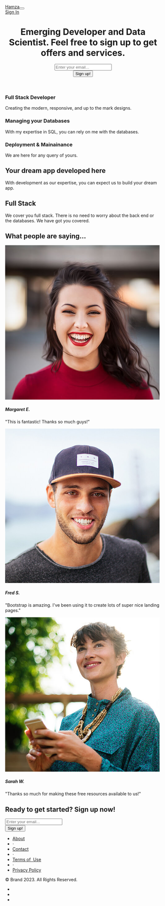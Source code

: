 <!DOCTYPE html>
<html data-bs-theme="light" lang="en">

<head>
    <meta charset="utf-8">
    <meta name="viewport" content="width=device-width, initial-scale=1.0, shrink-to-fit=no">
    <title>Home - Brand</title>
    <link rel="stylesheet" href="assets/bootstrap/css/bootstrap.min.css">
    <link rel="stylesheet" href="assets/css/Lato.css">
    <link rel="stylesheet" href="https://cdnjs.cloudflare.com/ajax/libs/font-awesome/4.7.0/css/font-awesome.min.css">
    <link rel="stylesheet" href="https://cdnjs.cloudflare.com/ajax/libs/simple-line-icons/2.4.1/css/simple-line-icons.min.css">
    <link rel="stylesheet" href="https://cdnjs.cloudflare.com/ajax/libs/animate.css/3.5.2/animate.min.css">
</head>

<body>
    <nav class="navbar navbar-expand bg-light navigation-clean navbar-light">
        <div class="container"><a class="navbar-brand" href="#">Hamza</a><button data-bs-toggle="collapse" class="navbar-toggler" data-bs-target="#navcol-1"></button>
            <div class="collapse navbar-collapse" id="navcol-1"><a class="btn btn-primary ms-auto" role="button" href="#">Sign In</a></div>
        </div>
    </nav>
    <header class="text-center text-white masthead" style="background:url('assets/img/bg-masthead.jpg')no-repeat center center;background-size:cover;">
        <div class="overlay"></div>
        <div class="container">
            <div class="row">
                <div class="col-xl-9 mx-auto position-relative">
                    <h1 class="mb-5">Emerging Developer and Data Scientist. Feel free to sign up to get offers and services.</h1>
                </div>
                <div class="col-md-10 col-lg-8 col-xl-7 mx-auto position-relative">
                    <form>
                        <div class="row">
                            <div class="col-12 col-md-9 mb-2 mb-md-0"><input class="form-control form-control-lg" type="email" placeholder="Enter your email..."></div>
                            <div class="col-12 col-md-3"><button class="btn btn-primary btn-lg" type="submit">Sign up!</button></div>
                        </div>
                    </form>
                </div>
            </div>
        </div>
    </header>
    <section class="text-center bg-light features-icons">
        <div class="container">
            <div class="row">
                <div class="col-lg-4">
                    <div class="mx-auto features-icons-item mb-5 mb-lg-0 mb-lg-3">
                        <div class="d-flex features-icons-icon"><i class="icon-screen-desktop m-auto text-primary" data-bss-hover-animate="pulse"></i></div>
                        <h3>Full Stack Developer</h3>
                        <p class="lead mb-0">Creating the modern, responsive, and up to the mark designs.</p>
                    </div>
                </div>
                <div class="col-lg-4">
                    <div class="mx-auto features-icons-item mb-5 mb-lg-0 mb-lg-3">
                        <div class="d-flex features-icons-icon"><i class="icon-layers m-auto text-primary" data-bss-hover-animate="pulse"></i></div>
                        <h3>Managing your Databases</h3>
                        <p class="lead mb-0">With my expertise in SQL, you can rely on me with the databases.</p>
                    </div>
                </div>
                <div class="col-lg-4">
                    <div class="mx-auto features-icons-item mb-5 mb-lg-0 mb-lg-3">
                        <div class="d-flex features-icons-icon"><i class="icon-check m-auto text-primary" data-bss-hover-animate="pulse"></i></div>
                        <h3>Deployment &amp; Mainainance</h3>
                        <p class="lead mb-0">We are here for any query of yours.</p>
                    </div>
                </div>
            </div>
        </div>
    </section>
    <section class="showcase">
        <div class="container-fluid p-0">
            <div class="row g-0">
                <div class="col-lg-6 text-white order-lg-2 showcase-img" style="background-image:url(&quot;assets/img/bg-showcase-1.jpg&quot;);"><span></span></div>
                <div class="col-lg-6 my-auto order-lg-1 showcase-text">
                    <h2>Your dream app developed here</h2>
                    <p class="lead mb-0">With development as our expertise, you can expect us to build your dream app.</p>
                </div>
            </div>
            <div class="row g-0">
                <div class="col-lg-6 text-white showcase-img" style="background-image:url(&quot;assets/img/bg-showcase-2.jpg&quot;);"><span></span></div>
                <div class="col-lg-6 my-auto order-lg-1 showcase-text">
                    <h2>Full Stack</h2>
                    <p class="lead mb-0">We cover you full stack. There is no need to worry about the back end or the databases. We have got you covered.</p>
                </div>
            </div>
        </div>
    </section>
    <section class="text-center bg-light testimonials">
        <div class="container">
            <h2 class="mb-5">What people are saying...</h2>
            <div class="row">
                <div class="col-lg-4">
                    <div class="mx-auto testimonial-item mb-5 mb-lg-0"><img class="rounded-circle img-fluid mb-3" src="assets/img/testimonials-1.jpg">
                        <h5>Margaret E.</h5>
                        <p class="font-weight-light mb-0">"This is fantastic! Thanks so much guys!"</p>
                    </div>
                </div>
                <div class="col-lg-4">
                    <div class="mx-auto testimonial-item mb-5 mb-lg-0"><img class="rounded-circle img-fluid mb-3" src="assets/img/testimonials-2.jpg">
                        <h5>Fred S.</h5>
                        <p class="font-weight-light mb-0">"Bootstrap is amazing. I've been using it to create lots of super nice landing pages."</p>
                    </div>
                </div>
                <div class="col-lg-4">
                    <div class="mx-auto testimonial-item mb-5 mb-lg-0"><img class="rounded-circle img-fluid mb-3" src="assets/img/testimonials-3.jpg">
                        <h5>Sarah W.</h5>
                        <p class="font-weight-light mb-0">"Thanks so much for making these free resources available to us!"</p>
                    </div>
                </div>
            </div>
        </div>
    </section>
    <section class="text-center text-white call-to-action" style="background:url(&quot;assets/img/bg-masthead.jpg&quot;) no-repeat center center;background-size:cover;">
        <div class="overlay"></div>
        <div class="container">
            <div class="row">
                <div class="col-xl-9 mx-auto position-relative">
                    <h2 class="mb-4">Ready to get started? Sign up now!</h2>
                </div>
                <div class="col-md-10 col-lg-8 col-xl-7 mx-auto position-relative">
                    <form>
                        <div class="row">
                            <div class="col-12 col-md-9 mb-2 mb-md-0"><input class="form-control form-control-lg" type="email" placeholder="Enter your email..."></div>
                            <div class="col-12 col-md-3"><button class="btn btn-primary btn-lg" type="submit">Sign up!</button></div>
                        </div>
                    </form>
                </div>
            </div>
        </div>
    </section>
    <footer class="bg-light footer">
        <div class="container">
            <div class="row">
                <div class="col-lg-6 text-center text-lg-start my-auto h-100">
                    <ul class="list-inline mb-2">
                        <li class="list-inline-item"><a href="#">About</a></li>
                        <li class="list-inline-item"><span>⋅</span></li>
                        <li class="list-inline-item"><a href="#">Contact</a></li>
                        <li class="list-inline-item"><span>⋅</span></li>
                        <li class="list-inline-item"><a href="#">Terms of &nbsp;Use</a></li>
                        <li class="list-inline-item"><span>⋅</span></li>
                        <li class="list-inline-item"><a href="#">Privacy Policy</a></li>
                    </ul>
                    <p class="text-muted small mb-4 mb-lg-0">© Brand 2023. All Rights Reserved.</p>
                </div>
                <div class="col-lg-6 text-center text-lg-end my-auto h-100">
                    <ul class="list-inline mb-0">
                        <li class="list-inline-item"><a href="#"><i class="fa fa-facebook fa-2x fa-fw"></i></a></li>
                        <li class="list-inline-item"><a href="#"><i class="fa fa-twitter fa-2x fa-fw"></i></a></li>
                        <li class="list-inline-item"><a href="#"><i class="fa fa-instagram fa-2x fa-fw"></i></a></li>
                    </ul>
                </div>
            </div>
        </div>
    </footer>
    <script src="https://cdn.jsdelivr.net/npm/bootstrap@5.3.2/dist/js/bootstrap.bundle.min.js"></script>
    <script src="assets/js/bs-init.js"></script>
</body>

</html>
